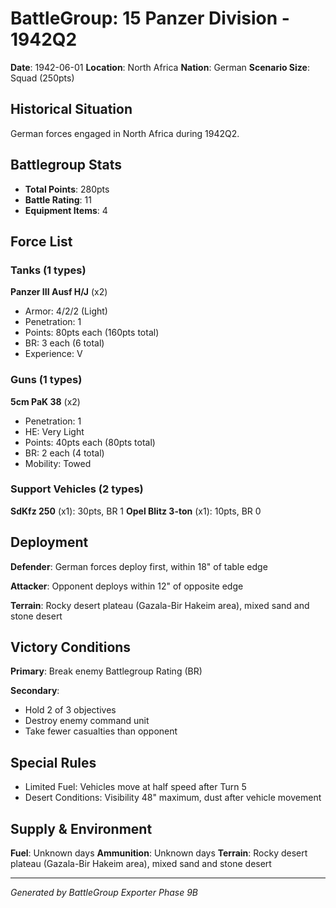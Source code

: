 # BattleGroup: 15 Panzer Division - 1942Q2

**Date**: 1942-06-01
**Location**: North Africa
**Nation**: German
**Scenario Size**: Squad (250pts)

## Historical Situation

German forces engaged in North Africa during 1942Q2.

## Battlegroup Stats

- **Total Points**: 280pts
- **Battle Rating**: 11
- **Equipment Items**: 4

## Force List

### Tanks (1 types)

**Panzer III Ausf H/J** (x2)
- Armor: 4/2/2 (Light)
- Penetration: 1
- Points: 80pts each (160pts total)
- BR: 3 each (6 total)
- Experience: V

### Guns (1 types)

**5cm PaK 38** (x2)
- Penetration: 1
- HE: Very Light
- Points: 40pts each (80pts total)
- BR: 2 each (4 total)
- Mobility: Towed

### Support Vehicles (2 types)

**SdKfz 250** (x1): 30pts, BR 1
**Opel Blitz 3-ton** (x1): 10pts, BR 0

## Deployment

**Defender**: German forces deploy first, within 18" of table edge

**Attacker**: Opponent deploys within 12" of opposite edge

**Terrain**: Rocky desert plateau (Gazala-Bir Hakeim area), mixed sand and stone desert

## Victory Conditions

**Primary**: Break enemy Battlegroup Rating (BR)

**Secondary**:
- Hold 2 of 3 objectives
- Destroy enemy command unit
- Take fewer casualties than opponent

## Special Rules

- Limited Fuel: Vehicles move at half speed after Turn 5
- Desert Conditions: Visibility 48" maximum, dust after vehicle movement

## Supply & Environment

**Fuel**: Unknown days
**Ammunition**: Unknown days
**Terrain**: Rocky desert plateau (Gazala-Bir Hakeim area), mixed sand and stone desert

---

*Generated by BattleGroup Exporter Phase 9B*
